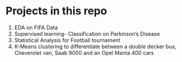 # Projects in this repo

1. EDA on FIFA Data
2. Supervised learning- Classification on Parkinson’s Disease
3. Statistical Analysis for Football tournament 
4. K-Means clustering to differentiate between a double decker bus, Cheverolet van, Saab 9000 and an Opel Manta 400 cars
